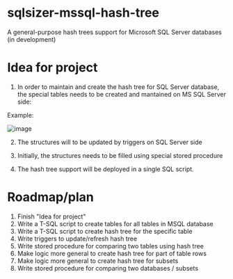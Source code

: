 # sqlsizer-mssql-hash-tree
A general-purpose hash trees support for Microsoft SQL Server databases (in development)


# Idea for project

1. In order to maintain and create the hash tree for SQL Server database, the special tables needs to be created and mantained on MS SQL Server side:

Example:

![image](https://user-images.githubusercontent.com/115426/203154476-91a77bc3-0578-44fb-a5f4-d708b420bd6d.png)


2. The structures will to be updated by triggers on SQL Server side

3. Initially, the structures needs to be filled using special stored procedure

4. The hash tree support will be deployed in a single SQL script.


# Roadmap/plan
1. Finish "Idea for project"
2. Write a T-SQL script to create tables for all tables in MSQL database
3. Write a T-SQL script to create hash tree for the specific table
4. Write triggers to update/refresh hash tree
5. Write stored procedure for comparing two tables using hash tree
6. Make logic more general to create hash tree for part of table rows
7. Make logic more general to create hash tree for subsets
8. Write stored procedure for comparing two databases / subsets
